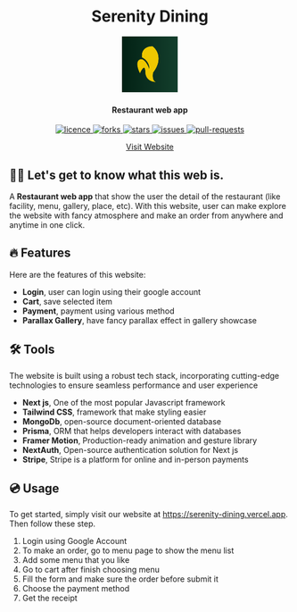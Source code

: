 <h1 align="center"><b>Serenity Dining</b></h1>

<p align="center">
    <a href="https://serenity-dining.vercel.app/" target="_blank"><img src="public/Icon.png" alt="Messendger" width="100" /></a>
</p>

<h4 align="center">Restaurant web app</h4>

<p align="center">
<p align="center">
    <a href="https://github.com/adlihidayat/serenity-dining/blob/main/LICENSE" target="_blank">
        <img src="https://img.shields.io/github/license/adlihidayat/serenity-dining?style=flat-square" alt="licence" />
    </a>
    <a href="https://github.com/adlihidayat/serenity-dining/fork" target="_blank">
        <img src="https://img.shields.io/github/forks/adlihidayat/serenity-dining?style=flat-square" alt="forks"/>
    </a>
    <a href="https://github.com/adlihidayat/serenity-dining/stargazers" target="_blank">
        <img src="https://img.shields.io/github/stars/adlihidayat/serenity-dining?style=flat-square" alt="stars"/>
    </a>
    <a href="https://github.com/adlihidayat/serenity-dining/issues" target="_blank">
        <img src="https://img.shields.io/github/issues/adlihidayat/serenity-dining?style=flat-square" alt="issues"/>
    </a>
    <a href="https://github.com/adlihidayat/serenity-dining/pulls" target="_blank">
        <img src="https://img.shields.io/github/issues-pr/adlihidayat/serenity-dining?style=flat-square" alt="pull-requests"/>
    </a>
</p>

<p align="center">
    <a href="https://serenity-dining.vercel.app/">Visit Website</a>
</p>

## 👋🏻 Let's get to know what this web is.

A <b>Restaurant web app</b> that show the user the detail of the restaurant (like facility, menu, gallery, place, etc). With this website, user can make explore the website with fancy atmosphere and make an order from anywhere and anytime in one click.

## 🔥 Features

Here are the features of this website:

- <b>Login</b>, user can login using their google account
- <b>Cart</b>, save selected item
- <b>Payment</b>, payment using various method
- <b>Parallax Gallery</b>, have fancy parallax effect in gallery showcase

## 🛠️ Tools

The website is built using a robust tech stack, incorporating cutting-edge technologies to ensure seamless performance and user experience

- <b>Next js</b>, One of the most popular Javascript framework
- <b>Tailwind CSS</b>, framework that make styling easier
- <b>MongoDb</b>, open-source document-oriented database
- <b>Prisma</b>, ORM that helps developers interact with databases
- <b>Framer Motion</b>, Production-ready animation and gesture library
- <b>NextAuth</b>, Open-source authentication solution for Next js
- <b>Stripe</b>, Stripe is a platform for online and in-person payments

## 💿 Usage

To get started, simply visit our website at <https://serenity-dining.vercel.app>. Then follow these step.

1. Login using Google Account
2. To make an order, go to menu page to show the menu list
3. Add some menu that you like
4. Go to cart after finish choosing menu
5. Fill the form and make sure the order before submit it
6. Choose the payment method
7. Get the receipt
